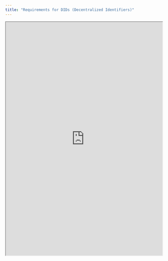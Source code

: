```yaml
---
title: "Requirements for DIDs (Decentralized Identifiers)"
---
```



<iframe height="750" width="100%" src="https://ewelton.github.io/ktest/wiki.html#Requirements%20for%20DIDs%20(Decentralized%20Identifiers)"></iframe>
